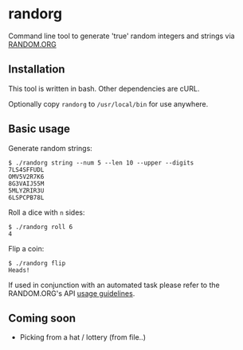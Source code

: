 # randorg

Command line tool to generate 'true' random integers and strings via [RANDOM.ORG](https://www.random.org/)

## Installation

This tool is written in bash. Other dependencies are cURL.

Optionally copy `randorg` to `/usr/local/bin` for use anywhere.

## Basic usage

Generate random strings:
```
$ ./randorg string --num 5 --len 10 --upper --digits
7LS4SFFUDL
OMV5V2R7K6
8G3VAIJ55M
5MLYZRIR3U
6LSPCPB78L
```

Roll a dice with `n` sides:
```
$ ./randorg roll 6
4
```

Flip a coin:
```
$ ./randorg flip
Heads!
```

If used in conjunction with an automated task please refer to the RANDOM.ORG's API [usage guidelines](https://www.random.org/clients).

## Coming soon

- Picking from a hat / lottery (from file..)